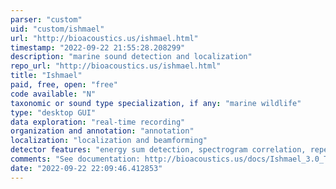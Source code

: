 ```yaml
---
parser: "custom"
uid: "custom/ishmael"
url: "http://bioacoustics.us/ishmael.html"
timestamp: "2022-09-22 21:55:28.208299"
description: "marine sound detection and localization"
repo_url: "http://bioacoustics.us/ishmael.html"
title: "Ishmael"
paid, free, open: "free"
code available: "N"
taxonomic or sound type specialization, if any: "marine wildlife"
type: "desktop GUI"
data exploration: "real-time recording"
organization and annotation: "annotation"
localization: "localization and beamforming"
detector features: "energy sum detection, spectrogram correlation, repetitive call trains, whistle and moan detections, ROCCA click and whistle ID"
comments: "See documentation: http://bioacoustics.us/docs/Ishmael_3.0_Tutorial.pdf"
date: "2022-09-22 22:09:46.412853"
---
```

